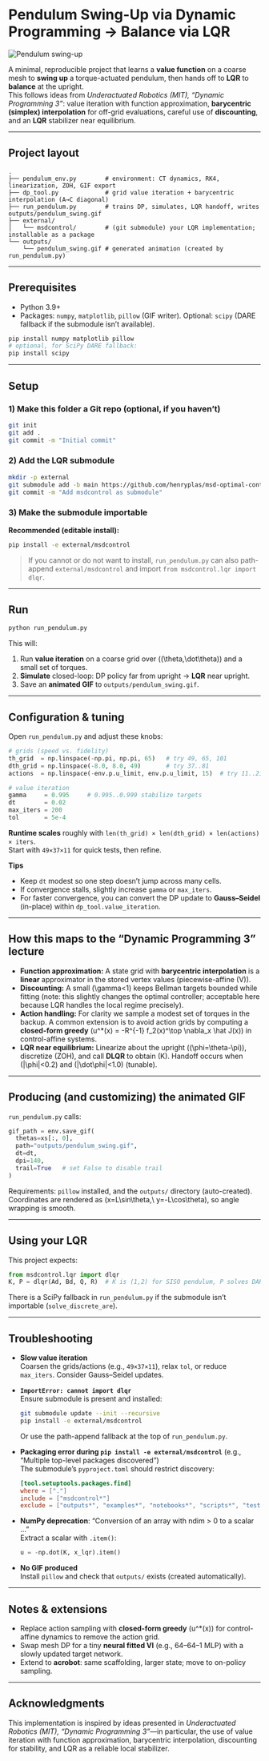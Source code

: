 # Pendulum Swing-Up via Dynamic Programming → Balance via LQR

![Pendulum swing-up](outputs/pendulum_swing.gif)

A minimal, reproducible project that learns a **value function** on a coarse mesh to **swing up** a torque-actuated pendulum, then hands off to **LQR** to **balance** at the upright.  
This follows ideas from *Underactuated Robotics (MIT), “Dynamic Programming 3”*: value iteration with function approximation, **barycentric (simplex) interpolation** for off-grid evaluations, careful use of **discounting**, and an **LQR** stabilizer near equilibrium.

---

## Project layout

```
.
├── pendulum_env.py        # environment: CT dynamics, RK4, linearization, ZOH, GIF export
├── dp_tool.py             # grid value iteration + barycentric interpolation (A→C diagonal)
├── run_pendulum.py        # trains DP, simulates, LQR handoff, writes outputs/pendulum_swing.gif
├── external/
│   └── msdcontrol/        # (git submodule) your LQR implementation; installable as a package
└── outputs/
    └── pendulum_swing.gif # generated animation (created by run_pendulum.py)
```

---

## Prerequisites

- Python 3.9+
- Packages: `numpy`, `matplotlib`, `pillow` (GIF writer). Optional: `scipy` (DARE fallback if the submodule isn’t available).

```bash
pip install numpy matplotlib pillow
# optional, for SciPy DARE fallback:
pip install scipy
```

---

## Setup

### 1) Make this folder a Git repo (optional, if you haven’t)

```bash
git init
git add .
git commit -m "Initial commit"
```

### 2) Add the LQR submodule

```bash
mkdir -p external
git submodule add -b main https://github.com/henryplas/msd-optimal-control external/msdcontrol
git commit -m "Add msdcontrol as submodule"
```

### 3) Make the submodule importable

**Recommended (editable install):**
```bash
pip install -e external/msdcontrol
```

> If you cannot or do not want to install, `run_pendulum.py` can also path-append `external/msdcontrol` and import `from msdcontrol.lqr import dlqr`.

---

## Run

```bash
python run_pendulum.py
```

This will:

1. Run **value iteration** on a coarse grid over \((\theta,\dot\theta)\) and a small set of torques.  
2. **Simulate** closed-loop: DP policy far from upright → **LQR** near upright.  
3. Save an **animated GIF** to `outputs/pendulum_swing.gif`.

---

## Configuration & tuning

Open `run_pendulum.py` and adjust these knobs:

```python
# grids (speed vs. fidelity)
th_grid  = np.linspace(-np.pi, np.pi, 65)   # try 49, 65, 101
dth_grid = np.linspace(-8.0, 8.0, 49)       # try 37..81
actions  = np.linspace(-env.p.u_limit, env.p.u_limit, 15)  # try 11..21

# value iteration
gamma     = 0.995     # 0.995..0.999 stabilize targets
dt        = 0.02
max_iters = 200
tol       = 5e-4
```

**Runtime scales** roughly with `len(th_grid) × len(dth_grid) × len(actions) × iters`.  
Start with `49×37×11` for quick tests, then refine.

**Tips**
- Keep `dt` modest so one step doesn’t jump across many cells.
- If convergence stalls, slightly increase `gamma` or `max_iters`.
- For faster convergence, you can convert the DP update to **Gauss–Seidel** (in-place) within `dp_tool.value_iteration`.

---

## How this maps to the “Dynamic Programming 3” lecture

- **Function approximation:** A state grid with **barycentric interpolation** is a **linear** approximator in the stored vertex values (piecewise-affine \(V\)).  
- **Discounting:** A small \(\gamma<1\) keeps Bellman targets bounded while fitting (note: this slightly changes the optimal controller; acceptable here because LQR handles the local regime precisely).  
- **Action handling:** For clarity we sample a modest set of torques in the backup. A common extension is to avoid action grids by computing a **closed-form greedy** \(u^*(x) = -R^{-1} f_2(x)^\top \nabla_x \hat J(x)\) in control-affine systems.  
- **LQR near equilibrium:** Linearize about the upright (\(\phi=\theta-\pi\)), discretize (ZOH), and call **DLQR** to obtain \(K\). Handoff occurs when \(|\phi|<0.2\) and \(|\dot\phi|<1.0\) (tunable).

---

## Producing (and customizing) the animated GIF

`run_pendulum.py` calls:

```python
gif_path = env.save_gif(
  thetas=xs[:, 0],
  path="outputs/pendulum_swing.gif",
  dt=dt,
  dpi=140,
  trail=True   # set False to disable trail
)
```

Requirements: `pillow` installed, and the `outputs/` directory (auto-created).  
Coordinates are rendered as \(x=L\sin\theta,\ y=-L\cos\theta\), so angle wrapping is smooth.

---

## Using your LQR

This project expects:

```python
from msdcontrol.lqr import dlqr
K, P = dlqr(Ad, Bd, Q, R)  # K is (1,2) for SISO pendulum, P solves DARE
```

There is a SciPy fallback in `run_pendulum.py` if the submodule isn’t importable (`solve_discrete_are`).

---

## Troubleshooting

- **Slow value iteration**  
  Coarsen the grids/actions (e.g., `49×37×11`), relax `tol`, or reduce `max_iters`. Consider Gauss–Seidel updates.

- **`ImportError: cannot import dlqr`**  
  Ensure submodule is present and installed:
  ```bash
  git submodule update --init --recursive
  pip install -e external/msdcontrol
  ```
  Or use the path-append fallback at the top of `run_pendulum.py`.

- **Packaging error during `pip install -e external/msdcontrol`** (e.g., “Multiple top-level packages discovered”)  
  The submodule’s `pyproject.toml` should restrict discovery:
  ```toml
  [tool.setuptools.packages.find]
  where = ["."]
  include = ["msdcontrol*"]
  exclude = ["outputs*", "examples*", "notebooks*", "scripts*", "tests*", "docs*"]
  ```

- **NumPy deprecation**: “Conversion of an array with ndim > 0 to a scalar …”  
  Extract a scalar with `.item()`:
  ```python
  u = -np.dot(K, x_lqr).item()
  ```

- **No GIF produced**  
  Install `pillow` and check that `outputs/` exists (created automatically).

---

## Notes & extensions

- Replace action sampling with **closed-form greedy** \(u^*(x)\) for control-affine dynamics to remove the action grid.  
- Swap mesh DP for a tiny **neural fitted VI** (e.g., 64–64–1 MLP) with a slowly updated target network.  
- Extend to **acrobot**: same scaffolding, larger state; move to on-policy sampling.

---

## Acknowledgments

This implementation is inspired by ideas presented in *Underactuated Robotics (MIT), “Dynamic Programming 3”*—in particular, the use of value iteration with function approximation, barycentric interpolation, discounting for stability, and LQR as a reliable local stabilizer.
